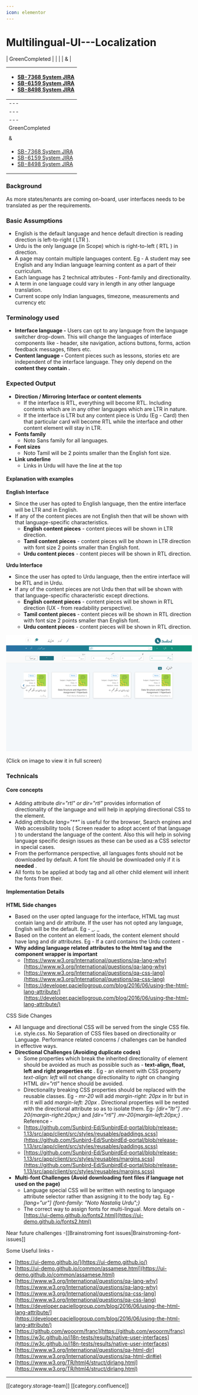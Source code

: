 ```yaml
---
icon: elementor
---
```


# Multilingual-UI---Localization

\| GreenCompleted | | | |  &  |

| <ul><li><a href="https://browse/SB-7368">SB-7368 System JIRA</a> </li><li><a href="https://browse/SB-6159">SB-6159 System JIRA</a></li><li><a href="https://browse/SB-8498">SB-8498 System JIRA</a></li></ul> |
| ------------------------------------------------------------------------------------------------------------------------------------------------------------------------------------------------------------- |
| ---                                                                                                                                                                                                           |
| ---                                                                                                                                                                                                           |
| ---                                                                                                                                                                                                           |
| GreenCompleted                                                                                                                                                                                                |
|                                                                                                                                                                                                               |
|  &                                                                                                                                                                                                            |
| <ul><li><a href="https://browse/SB-7368">SB-7368 System JIRA</a> </li><li><a href="https://browse/SB-6159">SB-6159 System JIRA</a></li><li><a href="https://browse/SB-8498">SB-8498 System JIRA</a></li></ul> |

### Background

As more states/tenants are coming on-board, user interfaces needs to be translated as per the requirements.

### Basic Assumptions

* English is the default language and hence default direction is reading direction is left-to-right ( LTR ).
* Urdu is the only language (in Scope) which is right-to-left ( RTL ) in direction.
* A page may contain multiple languages content. Eg - A student may see English and any Indian language learning content as a part of their curriculum.&#x20;
* Each language has 2 technical attributes - Font-family and directionality.
* A term in one language could vary in length in any other language translation.
* Current scope only Indian languages, timezone, measurements and currency etc

### Terminology used

* **Interface language -** Users can opt to any language from the language switcher drop-down. This will change the languages of interface components like - header, site navigation, actions buttons, forms, action feedback messages, filters etc.
* **Content language -** Content pieces such as lessons, stories etc are independent of the interface language. They only depend on the **content they contain** **.**

### Expected Output

* **Direction / Mirroring Interface or content elements**
  * If the interface is RTL, everything will become RTL. Including contents which are in any other languages which are LTR in nature.
  * If the interface is LTR but any content piece is Urdu (Eg - Card) then that particular card will become RTL while the interface and other content element will stay in LTR.
* **Fonts family**
  * Noto Sans family for all languages.
* **Font sizes** &#x20;
  * Noto Tamil will be 2 points smaller than the English font size.
* **Link underline**
  * Links in Urdu will have the line at the top

#### Explanation with examples

**English Interface**

* Since the user has opted to English language, then the entire interface will be LTR and in English.
* If any of the content pieces are not English then that will be shown with that language-specific characteristics.
  * **English content pieces** - content pieces will be shown in LTR direction.
  * **Tamil content pieces** - content pieces will be shown in LTR direction with font size 2 points smaller than English font.
  * **Urdu content pieces** - content pieces will be shown in RTL direction.

**Urdu Interface**

* Since the user has opted to Urdu language, then the entire interface will be RTL and in Urdu.
* If any of the content pieces are not Urdu then that will be shown with that language-specific characteristic except directions.
  * **English content pieces** - content pieces will be shown in RTL direction (UX - from readability perspective).
  * **Tamil content pieces** - content pieces will be shown in RTL direction with font size 2 points smaller than English font.
  * **Urdu content pieces** - content pieces will be shown in RTL direction.

![](../../../../.gitbook/assets/RTL-screen-English-min.jpg)

(Click on image to view it in full screen)

### Technicals

#### Core concepts

* Adding attribute _dir="rtl" or dir="rtl"_  provides information of directionality of the language and will help in applying directional CSS to the element.&#x20;
* Adding _attribute lang="\*\*"_ is useful for the browser, Search engines and Web accessibility tools ( Screen reader to adopt accent of that language ) to understand the language of the content. Also this will help in solving language specific design issues as these can be used as a CSS selector in special cases.
* From the performance perspective, all languages fonts should not be downloaded by default. A font file should be downloaded only if it is  **needed** .&#x20;
* All fonts to be applied at body tag and all other child element will inherit the fonts from their.

#### Implementation Details

**HTML Side changes**

* Based on the user opted language for the interface, HTML tag must contain lang and dir attribute. If the user has not opted any language, English will be the default.  Eg -  \_. \_
* Based on the content an element loads, the content element should have lang and dir attributes. Eg - If a card contains the Urdu content -
* **Why adding language related attributes to the html tag and the component wrapper is important**
  * [https://www.w3.org/International/questions/qa-lang-why](https://www.w3.org/International/questions/qa-lang-why)
  * [https://www.w3.org/International/questions/qa-css-lang](https://www.w3.org/International/questions/qa-css-lang)
  * [https://developer.paciellogroup.com/blog/2016/06/using-the-html-lang-attribute/](https://developer.paciellogroup.com/blog/2016/06/using-the-html-lang-attribute/)

CSS Side Changes

* All language and directional CSS will be served from the single CSS file. i.e. style.css. No Separation of CSS files based on directionality or Language. Performance related concerns / challenges can be handled in effective ways.
* **Directional Challenges (Avoiding duplicate codes)**
  * Some properties which break the inherited directionality of element should be avoided as much as possible such as - **text-align, float, left and right properties etc** . Eg - an element with CSS property _text-align: left_ will not change directionality to _right_ on changing HTML _dir="rtl"_ hence should be avoided.
  * Directionality breaking CSS properties should be replaced with the reusable classes. Eg - _mr-20_ will add _margin-right: 20px_ in ltr but in rtl it will add _margin-left: 20px_ . Directional properties will be nested with the directional attribute so as to isolate them. Eg- _\[dir="ltr"] .mr-20{margin-right:20px;}_ and  _\[dir="rtl"] .mr-20{margin-left:20px;}_ . Reference -&#x20;
  * [https://github.com/Sunbird-Ed/SunbirdEd-portal/blob/release-1.13/src/app/client/src/styles/reusables/paddings.scss](https://github.com/Sunbird-Ed/SunbirdEd-portal/blob/release-1.13/src/app/client/src/styles/reusables/paddings.scss)
  * [https://github.com/Sunbird-Ed/SunbirdEd-portal/blob/release-1.13/src/app/client/src/styles/reusables/margins.scss](https://github.com/Sunbird-Ed/SunbirdEd-portal/blob/release-1.13/src/app/client/src/styles/reusables/margins.scss)
* **Multi-font Challenges (Avoid downloading font files if language not used on the page)**
  * Language special CSS will be written with nesting to language attribute selector rather than assigning it to the body tag. Eg - _\[lang="ur"] {font-family: "Noto Nastaliq Urdu";}_
  * The correct way to assign fonts for multi-lingual. More details on - [https://ui-demo.github.io/fonts2.html](https://ui-demo.github.io/fonts2.html)

Near future challenges -\[\[Brainstroming font issues|Brainstroming-font-issues]]

Some Useful links -

* [https://ui-demo.github.io/](https://ui-demo.github.io/)
* [https://ui-demo.github.io/common/assamese.html](https://ui-demo.github.io/common/assamese.html)
* [https://www.w3.org/International/questions/qa-lang-why](https://www.w3.org/International/questions/qa-lang-why)
* [https://www.w3.org/International/questions/qa-css-lang](https://www.w3.org/International/questions/qa-css-lang)
* [https://developer.paciellogroup.com/blog/2016/06/using-the-html-lang-attribute/](https://developer.paciellogroup.com/blog/2016/06/using-the-html-lang-attribute/)
* [https://github.com/wooorm/franc](https://github.com/wooorm/franc)
* [https://w3c.github.io/i18n-tests/results/native-user-interfaces](https://w3c.github.io/i18n-tests/results/native-user-interfaces)
* [https://www.w3.org/International/questions/qa-html-dir](https://www.w3.org/International/questions/qa-html-dir#ie)
* [https://www.w3.org/TR/html4/struct/dirlang.html](https://www.w3.org/TR/html4/struct/dirlang.html)

***

\[\[category.storage-team]] \[\[category.confluence]]
